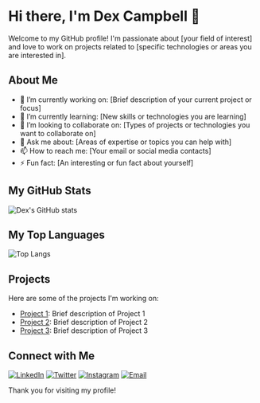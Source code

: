 # Hi there, I'm Dex Campbell 👋

Welcome to my GitHub profile! I'm passionate about [your field of interest] and love to work on projects related to [specific technologies or areas you are interested in].

## About Me

- 🔭 I’m currently working on: [Brief description of your current project or focus]
- 🌱 I’m currently learning: [New skills or technologies you are learning]
- 👯 I’m looking to collaborate on: [Types of projects or technologies you want to collaborate on]
- 💬 Ask me about: [Areas of expertise or topics you can help with]
- 📫 How to reach me: [Your email or social media contacts]
- ⚡ Fun fact: [An interesting or fun fact about yourself]

## My GitHub Stats

![Dex's GitHub stats](https://github-readme-stats.vercel.app/api?username=dex-campbell&show_icons=true&theme=radical)

## My Top Languages

![Top Langs](https://github-readme-stats.vercel.app/api/top-langs/?username=dex-campbell&layout=compact&theme=radical)

## Projects

Here are some of the projects I'm working on:

- [Project 1](URL_TO_PROJECT_1_REPO): Brief description of Project 1
- [Project 2](URL_TO_PROJECT_2_REPO): Brief description of Project 2
- [Project 3](URL_TO_PROJECT_3_REPO): Brief description of Project 3

## Connect with Me

[![LinkedIn](https://img.shields.io/badge/-LinkedIn-blue?style=flat&logo=Linkedin&logoColor=white)](URL_TO_YOUR_LINKEDIN_PROFILE)
[![Twitter](https://img.shields.io/badge/-Twitter-blue?style=flat&logo=Twitter&logoColor=white)](URL_TO_YOUR_TWITTER_PROFILE)
[![Instagram](https://img.shields.io/badge/-Instagram-purple?style=flat&logo=Instagram&logoColor=white)](URL_TO_YOUR_INSTAGRAM_PROFILE)
[![Email](https://img.shields.io/badge/-Email-c14438?style=flat&logo=Gmail&logoColor=white)](mailto:YOUR_EMAIL_ADDRESS)

Thank you for visiting my profile!
